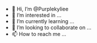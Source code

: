 - 👋 Hi, I’m @Purplekyliee
- 👀 I’m interested in ...
- 🌱 I’m currently learning ...
- 💞️ I’m looking to collaborate on ...
- 📫 How to reach me ...

<!---
Purplekyliee/Purplekyliee is a ✨ special ✨ repository because its `README.md` (this file) appears on your GitHub profile.
You can click the Preview link to take a look at your changes.
--->
